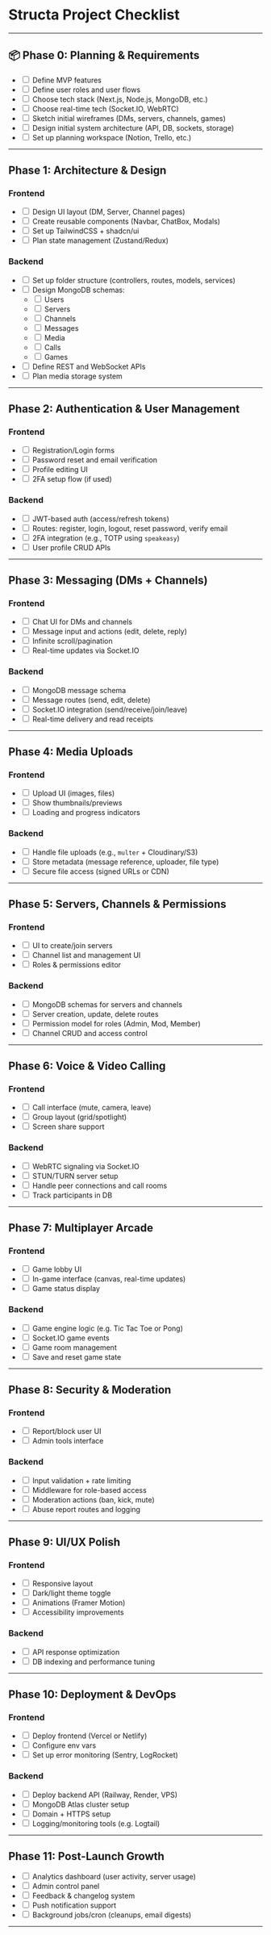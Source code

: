 
 # Structa Project Checklist

---

## 📦 Phase 0: Planning & Requirements

- <input type="checkbox" ></input> Define MVP features
- <input type="checkbox" ></input> Define user roles and user flows
- <input type="checkbox" ></input> Choose tech stack (Next.js, Node.js, MongoDB, etc.)
- <input type="checkbox" ></input> Choose real-time tech (Socket.IO, WebRTC)
- <input type="checkbox"></input> Sketch initial wireframes (DMs, servers, channels, games)
- <input type="checkbox"></input> Design initial system architecture (API, DB, sockets, storage)
- <input type="checkbox"></input> Set up planning workspace (Notion, Trello, etc.)

---

## Phase 1: Architecture & Design

### Frontend
- <input type="checkbox"></input> Design UI layout (DM, Server, Channel pages)
- <input type="checkbox"></input> Create reusable components (Navbar, ChatBox, Modals)
- <input type="checkbox"></input> Set up TailwindCSS + shadcn/ui
- <input type="checkbox"></input> Plan state management (Zustand/Redux)

### Backend
- <input type="checkbox"></input> Set up folder structure (controllers, routes, models, services)
- <input type="checkbox"></input> Design MongoDB schemas:
  - <input type="checkbox"></input> Users
  - <input type="checkbox"></input> Servers
  - <input type="checkbox"></input> Channels
  - <input type="checkbox"></input> Messages
  - <input type="checkbox"></input> Media
  - <input type="checkbox"></input> Calls
  - <input type="checkbox"></input> Games
- <input type="checkbox"></input> Define REST and WebSocket APIs
- <input type="checkbox"></input> Plan media storage system

---

## Phase 2: Authentication & User Management

### Frontend
- <input type="checkbox"></input> Registration/Login forms
- <input type="checkbox"></input> Password reset and email verification
- <input type="checkbox"></input> Profile editing UI
- <input type="checkbox"></input> 2FA setup flow (if used)

### Backend
- <input type="checkbox"></input> JWT-based auth (access/refresh tokens)
- <input type="checkbox"></input> Routes: register, login, logout, reset password, verify email
- <input type="checkbox"></input> 2FA integration (e.g., TOTP using `speakeasy`)
- <input type="checkbox"></input> User profile CRUD APIs

---

## Phase 3: Messaging (DMs + Channels)

### Frontend
- <input type="checkbox"></input> Chat UI for DMs and channels
- <input type="checkbox"></input> Message input and actions (edit, delete, reply)
- <input type="checkbox"></input> Infinite scroll/pagination
- <input type="checkbox"></input> Real-time updates via Socket.IO

### Backend
- <input type="checkbox"></input> MongoDB message schema
- <input type="checkbox"></input> Message routes (send, edit, delete)
- <input type="checkbox"></input> Socket.IO integration (send/receive/join/leave)
- <input type="checkbox"></input> Real-time delivery and read receipts

---

## Phase 4: Media Uploads

### Frontend
- <input type="checkbox"></input> Upload UI (images, files)
- <input type="checkbox"></input> Show thumbnails/previews
- <input type="checkbox"></input> Loading and progress indicators

### Backend
- <input type="checkbox"></input> Handle file uploads (e.g., `multer` + Cloudinary/S3)
- <input type="checkbox"></input> Store metadata (message reference, uploader, file type)
- <input type="checkbox"></input> Secure file access (signed URLs or CDN)

---

## Phase 5: Servers, Channels & Permissions

### Frontend
- <input type="checkbox"></input> UI to create/join servers
- <input type="checkbox"></input> Channel list and management UI
- <input type="checkbox"></input> Roles & permissions editor

### Backend
- <input type="checkbox"></input> MongoDB schemas for servers and channels
- <input type="checkbox"></input> Server creation, update, delete routes
- <input type="checkbox"></input> Permission model for roles (Admin, Mod, Member)
- <input type="checkbox"></input> Channel CRUD and access control

---

## Phase 6: Voice & Video Calling

### Frontend
- <input type="checkbox"></input> Call interface (mute, camera, leave)
- <input type="checkbox"></input> Group layout (grid/spotlight)
- <input type="checkbox"></input> Screen share support

### Backend
- <input type="checkbox"></input> WebRTC signaling via Socket.IO
- <input type="checkbox"></input> STUN/TURN server setup
- <input type="checkbox"></input> Handle peer connections and call rooms
- <input type="checkbox"></input> Track participants in DB

---

## Phase 7: Multiplayer Arcade

### Frontend
- <input type="checkbox"></input> Game lobby UI
- <input type="checkbox"></input> In-game interface (canvas, real-time updates)
- <input type="checkbox"></input> Game status display

### Backend
- <input type="checkbox"></input> Game engine logic (e.g. Tic Tac Toe or Pong)
- <input type="checkbox"></input> Socket.IO game events
- <input type="checkbox"></input> Game room management
- <input type="checkbox"></input> Save and reset game state

---

## Phase 8: Security & Moderation

### Frontend
- <input type="checkbox"></input> Report/block user UI
- <input type="checkbox"></input> Admin tools interface

### Backend
- <input type="checkbox"></input> Input validation + rate limiting
- <input type="checkbox"></input> Middleware for role-based access
- <input type="checkbox"></input> Moderation actions (ban, kick, mute)
- <input type="checkbox"></input> Abuse report routes and logging

---

## Phase 9: UI/UX Polish

### Frontend
- <input type="checkbox"></input> Responsive layout
- <input type="checkbox"></input> Dark/light theme toggle
- <input type="checkbox"></input> Animations (Framer Motion)
- <input type="checkbox"></input> Accessibility improvements

### Backend
- <input type="checkbox"></input> API response optimization
- <input type="checkbox"></input> DB indexing and performance tuning

---

## Phase 10: Deployment & DevOps

### Frontend
- <input type="checkbox"></input> Deploy frontend (Vercel or Netlify)
- <input type="checkbox"></input> Configure env vars
- <input type="checkbox"></input> Set up error monitoring (Sentry, LogRocket)

### Backend
- <input type="checkbox"></input> Deploy backend API (Railway, Render, VPS)
- <input type="checkbox"></input> MongoDB Atlas cluster setup
- <input type="checkbox"></input> Domain + HTTPS setup
- <input type="checkbox"></input> Logging/monitoring tools (e.g. Logtail)

---

## Phase 11: Post-Launch Growth

- <input type="checkbox"></input> Analytics dashboard (user activity, server usage)
- <input type="checkbox"></input> Admin control panel
- <input type="checkbox"></input> Feedback & changelog system
- <input type="checkbox"></input> Push notification support
- <input type="checkbox"></input> Background jobs/cron (cleanups, email digests)

---
